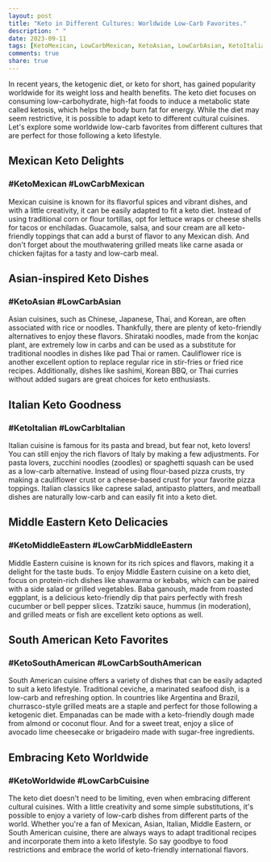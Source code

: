 ```yaml
---
layout: post
title: "Keto in Different Cultures: Worldwide Low-Carb Favorites."
description: " "
date: 2023-09-11
tags: [KetoMexican, LowCarbMexican, KetoAsian, LowCarbAsian, KetoItalian, LowCarbItalian, KetoMiddleEastern, LowCarbMiddleEastern, KetoSouthAmerican, LowCarbSouthAmerican, KetoWorldwide, LowCarbCuisine]
comments: true
share: true
---
```


In recent years, the ketogenic diet, or keto for short, has gained popularity worldwide for its weight loss and health benefits. The keto diet focuses on consuming low-carbohydrate, high-fat foods to induce a metabolic state called ketosis, which helps the body burn fat for energy. While the diet may seem restrictive, it is possible to adapt keto to different cultural cuisines. Let's explore some worldwide low-carb favorites from different cultures that are perfect for those following a keto lifestyle.

## Mexican Keto Delights 
### #KetoMexican #LowCarbMexican

Mexican cuisine is known for its flavorful spices and vibrant dishes, and with a little creativity, it can be easily adapted to fit a keto diet. Instead of using traditional corn or flour tortillas, opt for lettuce wraps or cheese shells for tacos or enchiladas. Guacamole, salsa, and sour cream are all keto-friendly toppings that can add a burst of flavor to any Mexican dish. And don't forget about the mouthwatering grilled meats like carne asada or chicken fajitas for a tasty and low-carb meal.

## Asian-inspired Keto Dishes 
### #KetoAsian #LowCarbAsian

Asian cuisines, such as Chinese, Japanese, Thai, and Korean, are often associated with rice or noodles. Thankfully, there are plenty of keto-friendly alternatives to enjoy these flavors. Shirataki noodles, made from the konjac plant, are extremely low in carbs and can be used as a substitute for traditional noodles in dishes like pad Thai or ramen. Cauliflower rice is another excellent option to replace regular rice in stir-fries or fried rice recipes. Additionally, dishes like sashimi, Korean BBQ, or Thai curries without added sugars are great choices for keto enthusiasts.

## Italian Keto Goodness 
### #KetoItalian #LowCarbItalian

Italian cuisine is famous for its pasta and bread, but fear not, keto lovers! You can still enjoy the rich flavors of Italy by making a few adjustments. For pasta lovers, zucchini noodles (zoodles) or spaghetti squash can be used as a low-carb alternative. Instead of using flour-based pizza crusts, try making a cauliflower crust or a cheese-based crust for your favorite pizza toppings. Italian classics like caprese salad, antipasto platters, and meatball dishes are naturally low-carb and can easily fit into a keto diet.

## Middle Eastern Keto Delicacies 
### #KetoMiddleEastern #LowCarbMiddleEastern

Middle Eastern cuisine is known for its rich spices and flavors, making it a delight for the taste buds. To enjoy Middle Eastern cuisine on a keto diet, focus on protein-rich dishes like shawarma or kebabs, which can be paired with a side salad or grilled vegetables. Baba ganoush, made from roasted eggplant, is a delicious keto-friendly dip that pairs perfectly with fresh cucumber or bell pepper slices. Tzatziki sauce, hummus (in moderation), and grilled meats or fish are excellent keto options as well.

## South American Keto Favorites 
### #KetoSouthAmerican #LowCarbSouthAmerican

South American cuisine offers a variety of dishes that can be easily adapted to suit a keto lifestyle. Traditional ceviche, a marinated seafood dish, is a low-carb and refreshing option. In countries like Argentina and Brazil, churrasco-style grilled meats are a staple and perfect for those following a ketogenic diet. Empanadas can be made with a keto-friendly dough made from almond or coconut flour. And for a sweet treat, enjoy a slice of avocado lime cheesecake or brigadeiro made with sugar-free ingredients.

## Embracing Keto Worldwide 
### #KetoWorldwide #LowCarbCuisine

The keto diet doesn't need to be limiting, even when embracing different cultural cuisines. With a little creativity and some simple substitutions, it's possible to enjoy a variety of low-carb dishes from different parts of the world. Whether you're a fan of Mexican, Asian, Italian, Middle Eastern, or South American cuisine, there are always ways to adapt traditional recipes and incorporate them into a keto lifestyle. So say goodbye to food restrictions and embrace the world of keto-friendly international flavors.